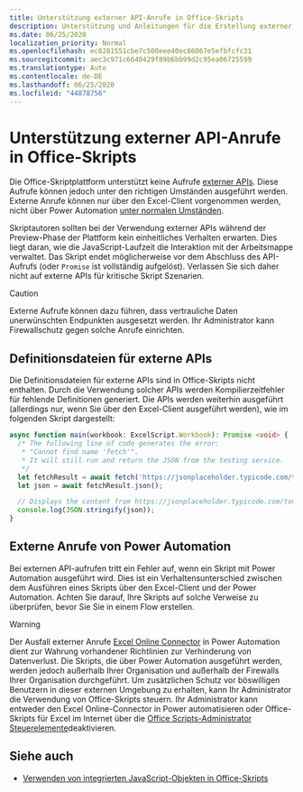 ```yaml
---
title: Unterstützung externer API-Anrufe in Office-Skripts
description: Unterstützung und Anleitungen für die Erstellung externer API-Aufrufe in einem Office-Skript.
ms.date: 06/25/2020
localization_priority: Normal
ms.openlocfilehash: ec8281551cbe7c500eee40ec86067e5efbfcfc31
ms.sourcegitcommit: aec3c971c6640429f89b6bb99d2c95ea06725599
ms.translationtype: Auto
ms.contentlocale: de-DE
ms.lasthandoff: 06/25/2020
ms.locfileid: "44878756"
---
```

# <a name="external-api-call-support-in-office-scripts"></a>Unterstützung externer API-Anrufe in Office-Skripts

Die Office-Skriptplattform unterstützt keine Aufrufe [externer APIs](https://developer.mozilla.org/docs/Web/API). Diese Aufrufe können jedoch unter den richtigen Umständen ausgeführt werden. Externe Anrufe können nur über den Excel-Client vorgenommen werden, nicht über Power Automation [unter normalen Umständen](#external-calls-from-power-automate).

Skriptautoren sollten bei der Verwendung externer APIs während der Preview-Phase der Plattform kein einheitliches Verhalten erwarten. Dies liegt daran, wie die JavaScript-Laufzeit die Interaktion mit der Arbeitsmappe verwaltet. Das Skript endet möglicherweise vor dem Abschluss des API-Aufrufs (oder `Promise` ist vollständig aufgelöst). Verlassen Sie sich daher nicht auf externe APIs für kritische Skript Szenarien.

> [!CAUTION]
> Externe Aufrufe können dazu führen, dass vertrauliche Daten unerwünschten Endpunkten ausgesetzt werden. Ihr Administrator kann Firewallschutz gegen solche Anrufe einrichten.

## <a name="definition-files-for-external-apis"></a>Definitionsdateien für externe APIs

Die Definitionsdateien für externe APIs sind in Office-Skripts nicht enthalten. Durch die Verwendung solcher APIs werden Kompilierzeitfehler für fehlende Definitionen generiert. Die APIs werden weiterhin ausgeführt (allerdings nur, wenn Sie über den Excel-Client ausgeführt werden), wie im folgenden Skript dargestellt:

```typescript
async function main(workbook: ExcelScript.Workbook): Promise <void> {
  /* The following line of code generates the error:
   * "Cannot find name 'fetch'".
   * It will still run and return the JSON from the testing service.
   */
  let fetchResult = await fetch('https://jsonplaceholder.typicode.com/todos/1');
  let json = await fetchResult.json();

  // Displays the content from https://jsonplaceholder.typicode.com/todos/1
  console.log(JSON.stringify(json));
}
```

## <a name="external-calls-from-power-automate"></a>Externe Anrufe von Power Automation

Bei externen API-aufrufen tritt ein Fehler auf, wenn ein Skript mit Power Automation ausgeführt wird. Dies ist ein Verhaltensunterschied zwischen dem Ausführen eines Skripts über den Excel-Client und der Power Automation. Achten Sie darauf, Ihre Skripts auf solche Verweise zu überprüfen, bevor Sie Sie in einem Flow erstellen.

> [!WARNING]
> Der Ausfall externer Anrufe [Excel Online Connector](/connectors/excelonlinebusiness) in Power Automation dient zur Wahrung vorhandener Richtlinien zur Verhinderung von Datenverlust. Die Skripts, die über Power Automation ausgeführt werden, werden jedoch außerhalb Ihrer Organisation und außerhalb der Firewalls Ihrer Organisation durchgeführt. Um zusätzlichen Schutz vor böswilligen Benutzern in dieser externen Umgebung zu erhalten, kann Ihr Administrator die Verwendung von Office-Skripts steuern. Ihr Administrator kann entweder den Excel Online-Connector in Power automatisieren oder Office-Skripts für Excel im Internet über die [Office Scripts-Administrator Steuerelemente](https://support.microsoft.com/office/19d3c51a-6ca2-40ab-978d-60fa49554dcf)deaktivieren.

## <a name="see-also"></a>Siehe auch

- [Verwenden von integrierten JavaScript-Objekten in Office-Skripts](javascript-objects.md)